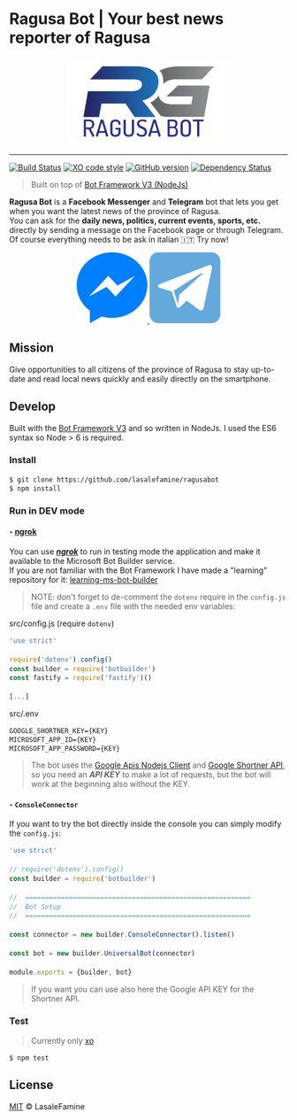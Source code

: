 # Ragusa Bot | Your best news reporter of Ragusa


<p align="center">
  <a href="https://ragusabot.com">
    <img src="assets/RAGUSABOT-logo.png" alt="Ragusa Bot"/>
  </a>
</p>

---

[![Build Status](https://travis-ci.com/LasaleFamine/ragusabot.svg?token=RmWdev7p6ZX1E14v2rQp&branch=master)](https://travis-ci.org/lasalefamine/ragusabot)
[![XO code style](https://img.shields.io/badge/code_style-XO-5ed9c7.svg)](https://github.com/lasalefamine/ragusabot)
[![GitHub version](https://badge.fury.io/gh/LasaleFamine%2Fragusabot.svg)](https://badge.fury.io/gh/LasaleFamine%2Fragusabot)
[![Dependency Status](https://gemnasium.com/badges/github.com/LasaleFamine/ragusabot.svg)](https://gemnasium.com/github.com/LasaleFamine/ragusabot)

> Built on top of [Bot Framework V3 (NodeJs)](https://github.com/Microsoft/BotBuilder)


**Ragusa Bot** is a **Facebook Messenger** and **Telegram** bot that lets you get when you want the latest news of the province of Ragusa.  
You can ask for the **daily news, politics, current events, sports, etc.** directly by sending a message on the Facebook page or through Telegram.  
Of course everything needs to be ask in italian :it: Try now!

<p align="center">
<a href="http://m.me/ragusabot">
  <img src="assets/Facebook_Messenger.png" alt="Ragusa Bot Messenger"/>
</a>
<a href="https://telegram.me/ragusabot">
  <img src="assets/Telegram.png" alt="Ragusa Bot"/>
</a>
</p>


## Mission
Give opportunities to all citizens of the province of Ragusa to stay up-to-date and read local news quickly and easily directly on the smartphone.

## Develop

Built with the [Bot Framework V3]() and so written in NodeJs. I used the ES6 syntax so Node > 6 is required.

### Install

    $ git clone https://github.com/lasalefamine/ragusabot
    $ npm install

### Run in DEV mode

#### - [ngrok](https://ngrok.com/)

You can use [***ngrok***](https://ngrok.com/) to run in testing mode the application and make it available to the Microsoft Bot Builder service.  
If you are not familiar with the Bot Framework I have made a "learning" repository for it: [learning-ms-bot-builder](https://github.com/LasaleFamine/learning-ms-bot-builder)

> NOTE: don't forget to de-comment the `dotenv` require in the `config.js` file and create a `.env` file with the needed env variables:

src/config.js (require `dotenv`)
``` js
'use strict'

require('dotenv').config()
const builder = require('botbuilder')
const fastify = require('fastify')()

[...]
```
src/.env
```
GOOGLE_SHORTNER_KEY={KEY}
MICROSOFT_APP_ID={KEY}
MICROSOFT_APP_PASSWORD={KEY}
```
> The bot uses the [Google Apis Nodejs Client](https://github.com/google/google-api-nodejs-client) and [Google Shortner API](https://developers.google.com/url-shortener/v1/getting_started), so you need an ***API KEY*** to make a lot of requests, but the bot will work at the beginning also without the KEY.

#### - `ConsoleConnector`

If you want to try the bot directly inside the console you can simply modify the `config.js`:

``` js
'use strict'

// require('dotenv').config()
const builder = require('botbuilder')

//  =========================================================
//  Bot Setup
//  =========================================================

const connector = new builder.ConsoleConnector().listen()

const bot = new builder.UniversalBot(connector)

module.exports = {builder, bot}

```

> If you want you can use also here the Google API KEY for the Shortner API.

### Test

> Currently only [xo]()

    $ npm test

## License

[MIT](https://github.com/LasaleFamine/ragusabot/blob/master/LICENSE.md) &copy; LasaleFamine
